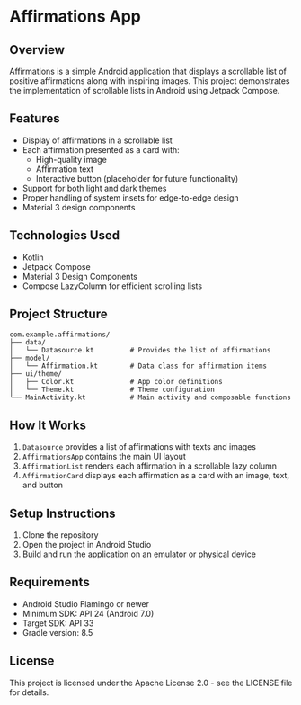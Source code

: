 # Affirmations App

## Overview
Affirmations is a simple Android application that displays a scrollable list of positive affirmations along with inspiring images. This project demonstrates the implementation of scrollable lists in Android using Jetpack Compose.

## Features
- Display of affirmations in a scrollable list
- Each affirmation presented as a card with:
  - High-quality image
  - Affirmation text
  - Interactive button (placeholder for future functionality)
- Support for both light and dark themes
- Proper handling of system insets for edge-to-edge design
- Material 3 design components

## Technologies Used
- Kotlin
- Jetpack Compose
- Material 3 Design Components
- Compose LazyColumn for efficient scrolling lists

## Project Structure
```
com.example.affirmations/
├── data/
│   └── Datasource.kt         # Provides the list of affirmations
├── model/
│   └── Affirmation.kt        # Data class for affirmation items
├── ui/theme/
│   ├── Color.kt              # App color definitions
│   └── Theme.kt              # Theme configuration
└── MainActivity.kt           # Main activity and composable functions
```

## How It Works
1. `Datasource` provides a list of affirmations with texts and images
2. `AffirmationsApp` contains the main UI layout
3. `AffirmationList` renders each affirmation in a scrollable lazy column
4. `AffirmationCard` displays each affirmation as a card with an image, text, and button

## Setup Instructions
1. Clone the repository
2. Open the project in Android Studio
3. Build and run the application on an emulator or physical device

## Requirements
- Android Studio Flamingo or newer
- Minimum SDK: API 24 (Android 7.0)
- Target SDK: API 33
- Gradle version: 8.5

## License
This project is licensed under the Apache License 2.0 - see the LICENSE file for details.

